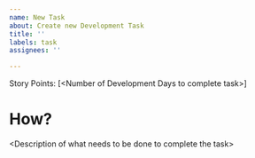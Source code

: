 ```yaml
---
name: New Task
about: Create new Development Task
title: ''
labels: task
assignees: ''

---
```


Story Points: [\<Number of Development Days to complete task\>]

# How?

\<Description of what needs to be done to complete the task\>
